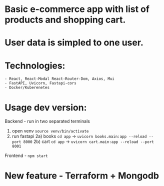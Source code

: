 # Basic e-commerce app with list of products and shopping cart. 

# User data is simpled to one user.


# Technologies:
    - React, React-Modal React-Router-Dom, Axios, Mui
    - FastAPI, Uvicorn, Fastapi-cors
    - Docker/Kuberenetes


# Usage dev version:

Backend - run in two separated terminals 
1) open venv `source venv/bin/activate`
2) run fastapi 
2a) books `cd app` -> `uvicorn books.main:app --reload --port 8000`
2b) cart `cd app` -> `uvicorn cart.main:app --reload --port 8001`

Frontend - `npm start`

# New feature - Terraform + Mongodb
